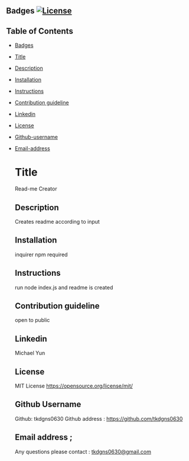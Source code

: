 ## Badges <a name ="Badges"/>[![License](https://img.shields.io/badge/License-BSD_2--Clause-orange.svg)](https://opensource.org/licenses/BSD-2-Clause)
  
## Table of Contents

- [Badges](#badges)
- [Title](#title)
- [Description](#description)
- [Installation](#installation)
- [Instructions](#instructions)
- [Contribution guideline](#contribution)
- [Linkedin](#linkedin)
- [License](#license)
- [Github-username](#githubusername)
- [Email-address](#emailaddress)


   # Title <a name="title"/>
   Read-me Creator 

   ## Description <a name="description"/>
   Creates readme according to input
   
   ## Installation <a name="installation"/>
   inquirer npm required

   ## Instructions <a name="instructions"/>
   run node index.js and readme is created

   ## Contribution guideline <a name ="contribution"/>
   open to public

   ## Linkedin <a name ="linkedin"/>
   Michael Yun

   ## License <a name ="license"/>
   MIT License 
   https://opensource.org/license/mit/

   ## Github Username <a name ="githubusername"/>
   Github: tkdgns0630 
   Github address : https://github.com/tkdgns0630

   ## Email address <a name ="emailaddress"/>;
   Any questions please contact : tkdgns0630@gmail.com